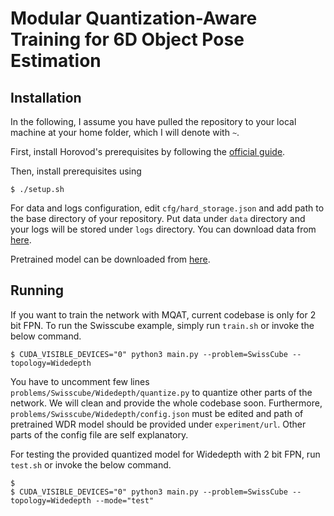 # Modular Quantization-Aware Training for 6D Object Pose Estimation

## Installation
In the following, I assume you have pulled the repository to your local machine at your home folder, which I will denote with `~`.

First, install Horovod's prerequisites by following the [official guide](https://horovod.readthedocs.io/en/stable/gpus_include.html).

Then, install prerequisites using 
```
$ ./setup.sh
```
For data and logs configuration, edit `cfg/hard_storage.json` and add path to the base directory of your repository. Put data under `data` directory and your logs will be stored under `logs` directory.
You can download data from [here](https://u.pcloud.link/publink/show?code=XZ7ExHVZNw3kUckPM8SOWzepcE6ANF9jpPYX).

Pretrained model can be downloaded from [here](https://drive.google.com/drive/folders/1tkxBM4K4Bl1RqiYSwC0tL1rMFyevHj7h).



## Running

If you want to train the network with MQAT, current codebase is only for 2 bit FPN. To run the Swisscube example, simply run `train.sh` or invoke the below command.
```
$ CUDA_VISIBLE_DEVICES="0" python3 main.py --problem=SwissCube --topology=Widedepth
```
You have to uncomment few lines `problems/Swisscube/Widedepth/quantize.py` to quantize other parts of the network. We will clean and provide the whole codebase soon.
Furthermore, `problems/Swisscube/Widedepth/config.json` must be edited and path of pretrained WDR model should be provided under `experiment/url`. Other parts of the config file are self explanatory.


For testing the provided quantized model for Widedepth with 2 bit FPN, run `test.sh` or invoke the below command.
```
$ 
$ CUDA_VISIBLE_DEVICES="0" python3 main.py --problem=SwissCube --topology=Widedepth --mode="test"
```

